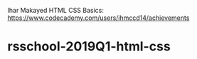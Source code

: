 Ihar  Makayed
HTML CSS Basics: https://www.codecademy.com/users/ihmccd14/achievements

# rsschool-2019Q1-html-css